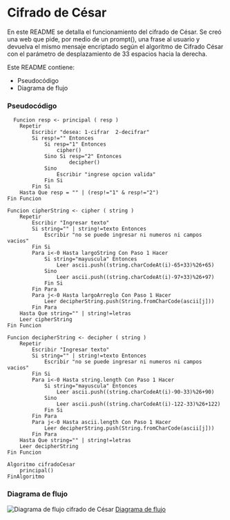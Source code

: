 # Cifrado de César

En este README se detalla el funcionamiento del cifrado de César. 
Se creó una web que pide, por medio de un prompt(), una frase al usuario y devuelva el mismo mensaje encriptado según el algoritmo de Cifrado César con el parámetro de desplazamiento de 33 espacios hacia la derecha.

Este README contiene:

  - Pseudocódigo
  - Diagrama de flujo

### Pseudocódigo

```
  Funcion resp <- principal ( resp )
	Repetir
		Escribir "desea: 1-cifrar  2-decifrar"
		Si resp!="" Entonces
			Si resp="1" Entonces
				cipher()
			Sino Si resp="2" Entonces
					decipher()
			Sino 
				Escribir "ingrese opcion valida"
			Fin Si
		Fin Si
	Hasta Que resp = "" | (resp!="1" & resp!="2") 
Fin Funcion

Funcion cipherString <- cipher ( string )
	Repetir
		Escribir "Ingresar texto"
		Si string="" | string!=texto Entonces
			Escribir "no se puede ingresar ni numeros ni campos vacios"
		Fin Si
		Para i<-0 Hasta largoString Con Paso 1 Hacer
			Si string="mayuscula" Entonces
				Leer ascii.push((string.charCodeAt(i)-65+33)%26+65)
			Sino
				Leer ascii.push((string.charCodeAt(i)-97+33)%26+97)
			Fin Si
		Fin Para
		Para j<-0 Hasta largoArreglo Con Paso 1 Hacer
			Leer decipherString.push(String.fromCharCode(ascii[j]))
		Fin Para
	Hasta Que string="" | string!=letras
	Leer cipherString
Fin Funcion

Funcion decipherString <- decipher ( string )
	Repetir
		Escribir "Ingresar texto"
		Si string="" | string!=texto Entonces
			Escribir "no se puede ingresar ni numeros ni campos vacios"
		Fin Si
		Para i<-0 Hasta string.length Con Paso 1 Hacer
			Si string="mayuscula" Entonces
				Leer ascii.push((string.charCodeAt(i)-90-33)%26+90)
			Sino
				Leer ascii.push((string.charCodeAt(i)-122-33)%26+122)
			Fin Si
		Fin Para
		Para j<-0 Hasta ascii.length Con Paso 1 Hacer
			Leer decipherString.push(String.fromCharCode(ascii[j]))
		Fin Para
	Hasta Que string="" | string!=letras
	Leer decipherString
Fin Funcion

Algoritmo cifradoCesar
	principal()
FinAlgoritmo

```

### Diagrama de flujo

![Diagrama de flujo cifrado de César](https://ibb.co/hUCKab)
[Diagrama de flujo](https://ibb.co/hUCKab)

